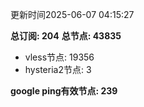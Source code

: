 更新时间2025-06-07 04:15:27

**总订阅: 204**
**总节点: 43835**
- vless节点: 19356
- hysteria2节点: 3

**google ping有效节点: 239**

